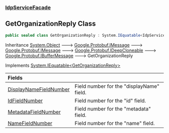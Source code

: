 ### [IdpServiceFacade](../index.md 'IdpServiceFacade')

## GetOrganizationReply Class

```csharp
public sealed class GetOrganizationReply : System.IEquatable<IdpServiceFacade.GetOrganizationReply>
```

Inheritance [System\.Object](https://learn.microsoft.com/en-us/dotnet/api/system.object 'System\.Object') &#129106; [Google\.Protobuf\.IMessage](https://learn.microsoft.com/en-us/dotnet/api/google.protobuf.imessage 'Google\.Protobuf\.IMessage') &#129106; [Google\.Protobuf\.IMessage](https://learn.microsoft.com/en-us/dotnet/api/google.protobuf.imessage 'Google\.Protobuf\.IMessage') &#129106; [Google\.Protobuf\.IDeepCloneable](https://learn.microsoft.com/en-us/dotnet/api/google.protobuf.ideepcloneable 'Google\.Protobuf\.IDeepCloneable') &#129106; [Google\.Protobuf\.IBufferMessage](https://learn.microsoft.com/en-us/dotnet/api/google.protobuf.ibuffermessage 'Google\.Protobuf\.IBufferMessage') &#129106; GetOrganizationReply

Implements [System\.IEquatable&lt;](https://learn.microsoft.com/en-us/dotnet/api/system.iequatable-1 'System\.IEquatable\`1')[GetOrganizationReply](index.md 'IdpServiceFacade\.GetOrganizationReply')[&gt;](https://learn.microsoft.com/en-us/dotnet/api/system.iequatable-1 'System\.IEquatable\`1')

| Fields | |
| :--- | :--- |
| [DisplayNameFieldNumber](DisplayNameFieldNumber.md 'IdpServiceFacade\.GetOrganizationReply\.DisplayNameFieldNumber') | Field number for the "displayName" field\. |
| [IdFieldNumber](IdFieldNumber.md 'IdpServiceFacade\.GetOrganizationReply\.IdFieldNumber') | Field number for the "id" field\. |
| [MetadataFieldNumber](MetadataFieldNumber.md 'IdpServiceFacade\.GetOrganizationReply\.MetadataFieldNumber') | Field number for the "metadata" field\. |
| [NameFieldNumber](NameFieldNumber.md 'IdpServiceFacade\.GetOrganizationReply\.NameFieldNumber') | Field number for the "name" field\. |
